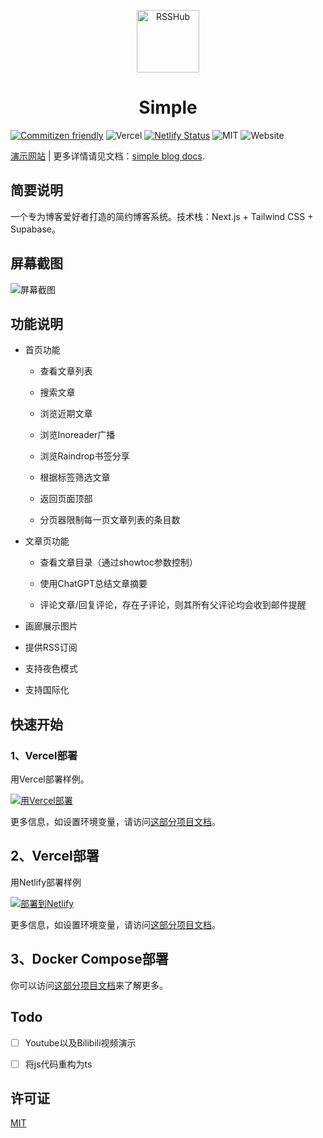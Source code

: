 <p align="center">
<img src="https://vip2.loli.io/2023/04/17/AYctDuH2fbriGPQ.webp" alt="RSSHub" width="100">
</p>

<h1 align="center">Simple</h1>

[![Commitizen friendly](https://img.shields.io/badge/commitizen-friendly-brightgreen.svg)](http://commitizen.github.io/cz-cli/)
![Vercel](https://vercelbadge.vercel.app/api/simple-is-awesome/simple)
[![Netlify Status](https://api.netlify.com/api/v1/badges/a9a7ac9b-9a45-4336-9383-4c76af5b397a/deploy-status)](https://app.netlify.com/sites/demo-njxzc/deploys)
![MIT](https://img.shields.io/github/license/simple-is-awesome/simple?style=plastic)
![Website](https://img.shields.io/website?url=https%3A%2F%2Fdemo.njxzc.top)

[演示网站](https://demo.njxzc.top) | 更多详情请见文档：[simple blog docs](https://docs.njxzc.top).

## 简要说明

一个专为博客爱好者打造的简约博客系统。技术栈：Next.js + Tailwind CSS + Supabase。

## 屏幕截图

![屏幕截图](https://vip2.loli.io/2023/04/17/oKfPLRXCM58rHZA.webp)

## 功能说明

- 首页功能

    - 查看文章列表

    - 搜索文章

    - 浏览近期文章

    - 浏览Inoreader广播

    - 浏览Raindrop书签分享

    - 根据标签筛选文章

    - 返回页面顶部

    - 分页器限制每一页文章列表的条目数

- 文章页功能

    - 查看文章目录（通过showtoc参数控制）

    - 使用ChatGPT总结文章摘要

    - 评论文章/回复评论，存在子评论，则其所有父评论均会收到邮件提醒

- 画廊展示图片

- 提供RSS订阅

- 支持夜色模式

- 支持国际化

## 快速开始

### 1、Vercel部署

用Vercel部署样例。

[![用Vercel部署](https://vercel.com/button)](https://vercel.com/new/clone?repository-url=https://github.com/simple-is-awesome/simple)

更多信息，如设置环境变量，请访问[这部分项目文档](https://docs.njxzc.top/docs/usage/vercel-deploy/)。

## 2、Vercel部署

用Netlify部署样例

[![部署到Netlify](https://www.netlify.com/img/deploy/button.svg)](https://app.netlify.com/start/deploy?repository=https://github.com/simple-is-awesome/simple)

更多信息，如设置环境变量，请访问[这部分项目文档](https://docs.njxzc.top/docs/usage/netlify-deploy/)。

## 3、Docker Compose部署

你可以访问[这部分项目文档](https://docs.njxzc.top/docs/usage/selfhosted-deploy)来了解更多。

## Todo

- [ ] Youtube以及Bilibili视频演示

- [ ] 将js代码重构为ts

## 许可证

[MIT](https://github.com/simple-is-awesome/simple/blob/main/LICENSE)